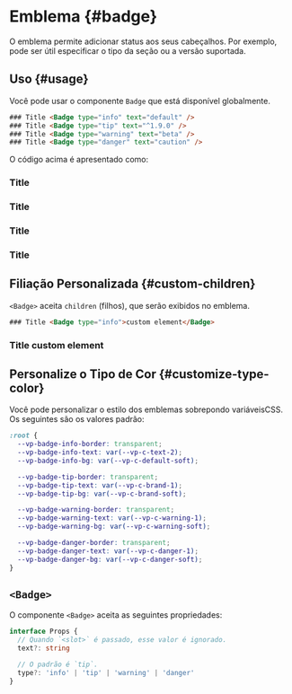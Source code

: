 # Emblema {#badge}

O emblema permite adicionar status aos seus cabeçalhos. Por exemplo, pode ser útil especificar o tipo da seção ou a versão suportada.

## Uso {#usage}

Você pode usar o componente `Badge` que está disponível globalmente.

```html
### Title <Badge type="info" text="default" />
### Title <Badge type="tip" text="^1.9.0" />
### Title <Badge type="warning" text="beta" />
### Title <Badge type="danger" text="caution" />
```

O código acima é apresentado como:

### Title <Badge type="info" text="default" />
### Title <Badge type="tip" text="^1.9.0" />
### Title <Badge type="warning" text="beta" />
### Title <Badge type="danger" text="caution" />

## Filiação Personalizada {#custom-children}

`<Badge>` aceita `children` (filhos), que serão exibidos no emblema.

```html
### Title <Badge type="info">custom element</Badge>
```

### Title <Badge type="info">custom element</Badge>

## Personalize o Tipo de Cor {#customize-type-color}

Você pode personalizar o estilo dos emblemas sobrepondo variáveis ​​CSS. Os seguintes são os valores padrão:

```css
:root {
  --vp-badge-info-border: transparent;
  --vp-badge-info-text: var(--vp-c-text-2);
  --vp-badge-info-bg: var(--vp-c-default-soft);

  --vp-badge-tip-border: transparent;
  --vp-badge-tip-text: var(--vp-c-brand-1);
  --vp-badge-tip-bg: var(--vp-c-brand-soft);

  --vp-badge-warning-border: transparent;
  --vp-badge-warning-text: var(--vp-c-warning-1);
  --vp-badge-warning-bg: var(--vp-c-warning-soft);

  --vp-badge-danger-border: transparent;
  --vp-badge-danger-text: var(--vp-c-danger-1);
  --vp-badge-danger-bg: var(--vp-c-danger-soft);
}
```

## `<Badge>`

O componente `<Badge>` aceita as seguintes propriedades:

```ts
interface Props {
  // Quando `<slot>` é passado, esse valor é ignorado.
  text?: string

  // O padrão é `tip`.
  type?: 'info' | 'tip' | 'warning' | 'danger'
}
```
